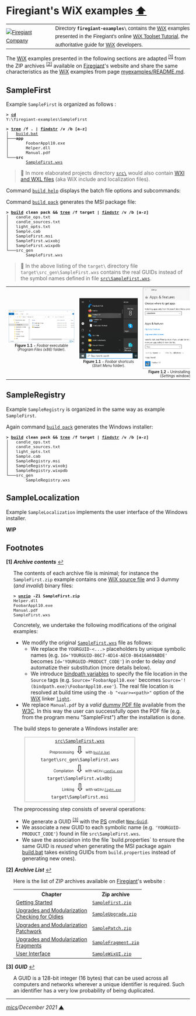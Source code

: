 # <span id="top">Firegiant's WiX examples</span> <span style="size:30%;"><a href="../README.md">⬆</a></span>

<table style="font-family:Helvetica,Arial;font-size:14px;line-height:1.6;">
  <tr>
  <td style="border:0;padding:0 10px 0 0;min-width:120px;">
    <a href="https://www.firegiant.com/" rel="external"><img style="border:0;width:120px;" src="https://www.firegiant.com/assets/img/logo_firegiant.png" alt="Firegiant Company" /></a>
  </td>
  <td style="border:0;padding:0;vertical-align:text-top;">
    Directory <strong><code>firegiant-examples\</code></strong> contains the <a href="https://wixtoolset.org/" rel="external">WiX</a> examples presented in the Firegiant's online <a href="https://www.firegiant.com/wix/tutorial/" rel="external">WiX Toolset Tutorial</a>, the authoritative guide for <a href="https://wixtoolset.org/" rel="external">WiX</a> developers.
  </td>
  </tr>
</table>

The [WiX][wix_toolset] examples presented in the following sections
are adapted <sup id="anchor_01"><a href="#footnote_01">[1]</a></sup> from the ZIP archives <sup id="anchor_02"><a href="#footnote_02">[2]</a></sup> available on [Firegiant]'s website and share the same characteristics as the [WiX][wix_toolset] examples from page [myexamples/README.md](../myexamples/README.md).

## <span id="sample_first">SampleFirst</span>

Example `SampleFirst` is organized as follows :
<pre style="font-size:80%;">
<b>&gt; <a href="https://docs.microsoft.com/en-us/windows-server/administration/windows-commands/cd">cd</a></b>
Y:\firegiant-examples\SampleFirst
&nbsp;
<b>&gt; <a href="https://docs.microsoft.com/en-us/windows-server/administration/windows-commands/tree">tree</a> /f . | <a href="https://docs.microsoft.com/en-us/windows-server/administration/windows-commands/findstr">findstr</a> /v /b [a-z]</b>
│   <a href="./SampleFirst/build.bat">build.bat</a>
├───<b>app</b>
│       FoobarAppl10.exe
│       Helper.dll
│       Manual.pdf
└───<b>src</b>
        <a href="./SampleFirst/src/SampleFirst.wxs">SampleFirst.wxs</a>
</pre>

> **:mag_right:** In more elaborated projects directory [`src\`](./SampleFirst/src/) would also contain [WXI and WXL files](https://wixtoolset.org/documentation/manual/v3/overview/files.html) (aka WiX include and localization files).

Command [`build help`](./SampleFirst/build.bat) displays the batch file options and subcommands:

Command [`build pack`](./SampleFirst/build.bat) generates the MSI package file:

<pre style="font-size:80%;">
<b>&gt; <a href="./SampleFirst/build.bat">build</a> clean pack &amp;&amp; <a href="https://docs.microsoft.com/en-us/windows-server/administration/windows-commands/tree">tree</a> /f target | <a href="https://docs.microsoft.com/en-us/windows-server/administration/windows-commands/findstr">findstr</a> /v /b [a-z]</b>
│   candle_ops.txt
│   candle_sources.txt
│   light_opts.txt
│   Sample.cab
│   SampleFirst.msi
│   SampleFirst.wixobj
│   SampleFirst.wixpdb
└───src_gen
        SampleFirst.wxs
</pre>

> **:mag_right:** In the above listing of the `target\` directory file `target\src_gen\SampleFirst.wxs` contains the real GUIDs instead of the symbol names defined in file [`src\SampleFirst.wxs`](./SampleFirst/src/SampleFirst.wxs).

<table>
<tr>
<td style="text-align:center;">
  <a href="images/SampleFirst.png"><img style="max-width:180px;" src="images/SampleFirst.png" /></a>
  <div style="font-size:70%;"><b>Figure 1.1 -</b> <i>Foobar</i> executable<br>(<i>Program Files (x86)</i> folder).<br/>&nbsp;
</td>
<td style="text-align:center;">
  <a href="images/SampleFirst_StartMenu.png"><img style="max-width:160px;" src="images/SampleFirst_StartMenu.png" /></a>
  <div style="font-size:70%;"><b>Figure 1.1 -</b> <i>Foobar</i> shortcuts<br>(<i>Start Menu</i> folder).
</td>
<td style="text-align:center;">
  <a href="images/SampleFirst_Uninstall.png"><img style="max-width:180px;" src="images/SampleFirst_Uninstall.png" /></a>
  <div style="font-size:70%;"><b>Figure 1.2 -</b> Uninstalling <i>Foobar</i><br/>(<i>Settings</i> window).
</td>
</tr>
</table>

## <span id="sample_registry">SampleRegistry</span>

Example `SampleRegistry` is organized in the same way as example `SampleFirst`.

Again command [`build pack`](./SampleFirst/build.bat) generates the Windows installer:

<pre style="font-size:80%;">
<b>&gt; <a href="./SampleRegistry/build.bat">build</a> clean pack &amp;&amp; <a href="https://docs.microsoft.com/en-us/windows-server/administration/windows-commands/tree">tree</a> /f target | <a href="https://docs.microsoft.com/en-us/windows-server/administration/windows-commands/findstr">findstr</a> /v /b [a-z]</b>
│   candle_ops.txt
│   candle_sources.txt
│   light_opts.txt
│   Sample.cab
│   SampleRegistry.msi
│   SampleRegistry.wixobj
│   SampleRegistry.wixpdb
└───src_gen
        SampleRegistry.wxs
</pre>

## <span id="Sample_localization">SampleLocalization</span>

Example `SampleLocalization` implements the user interface of the Windows installer.

**WIP**

<!--
http://www.lingoes.net/en/translator/langcode.htm
-->

## <span id="footnotes">Footnotes</span>

<b name="footnote_01">[1]</b> ***Archive contents*** [↩](#anchor_01)

<p style="margin:0 0 1em 20px;">
The contents of each archive file is minimal; for instance the <code>SampleFirst.zip</code> example contains one <a href="https://wixtoolset.org/documentation/manual/v3/overview/files.html">WiX source file</a> and 3 dummy (<i>and invalid</i>) binary files:
</p>
<pre style="margin:0 0 1em 20px;font-size:80%;">
<b>&gt; <a href="https://linux.die.net/man/1/unzip">unzip</a> -Z1 SampleFirst.zip</b>
Helper.dll
FoobarAppl10.exe
Manual.pdf
SampleFirst.wxs
</pre>
<p style="margin:0 0 1em 20px;">
Concretely, we undertake the following modifications of the original examples:
</p>
<ul style="margin:0 0 1em 20px;">
<li>
We modify the original <a href="./SampleFirst/src/SampleFirst.wxs"><code>SampleFirst.wxs</code></a> file as follows:
  <ul>
  <li>We replace the <code>YOURGUID-<...></code> placeholders by unique symbolic names (e.g. <code>Id='YOURGUID-86C7-4D14-AEC0-86416A69ABDE'</code> becomes <code>Id='YOURGUID-PRODUCT_CODE'</code>) in order to delay <i>and</i> automatize their substitution (more details below).
  </li>
  <li>We introduce <a href="https://wixtoolset.org/documentation/manual/v3/howtos/general/specifying_source_files.html">bindpath variables</a> to specify the file location in the <code>Source</code> tags (e.g. <code>Source='FoobarAppl10.exe'</code> becomes <code>Source='!(bindpath.exe)\FoobarAppl10.exe'</code>). The real file location is resolved at build time using the <code>-b "&lt;var&gt;=&lt;path&gt;"</code> option of the <a href="https://wixtoolset.org/">WiX</a> linker <a href="https://wixtoolset.org/documentation/manual/v3/overview/light.html"><code>light</code></a>.
  </liS>
  </ul>
</li>
<li>
We replace <code>Manual.pdf</code> by a <i>valid</i> <a href="https://www.w3.org/WAI/ER/tests/xhtml/testfiles/resources/pdf/dummy.pdf">dummy PDF file</a> available from the <a href="https://www.w3.org/) [ERT working group](https://www.w3.org/WAI/ER/">W3C</a>. In this way the user can successfully open the PDF file (e.g. from the program menu "SampleFirst") after the installation is done.
</li>
</ul>
<p style="margin:0 0 1em 20px;">
The build steps to generate a Windows installer are:
</p>
<div style="width:300px;border:solid lightgray 2px;text-align:center;margin:0 0 10px 50px;">
<div><a href="./SampleFirst/src/SampleFirst.wxs"><code>src\SampleFirst.wxs</code></a></div>
<div>
  <span style="font-size:70%;">Preprocessing</span>
  <span style="font-size:200%;">⇩</span>
  <span style="font-size:70%;">with <code><a href="./SampleFirst/build.bat">build.bat</a></code></span>
</div>
<div><code>target\src_gen\SampleFirst.wxs</code></div>
<div>
  <span style="font-size:70%;padding:0 0 0 45px;">Compilation</span>
  <span style="font-size:200%;">⇩</span>
  <span style="font-size:70%;">with <code>%WIX%\<a href="https://wixtoolset.org/documentation/manual/v3/overview/candle.html">candle.exe</a></code></span>
</div>
<div><code>target\SampleFirst.wixObj</code></div>
<div>
  <span style="font-size:70%;padding:0 0 0 65px;">Linking</span>
  <span style="font-size:200%;">⇩</span>
  <span style="font-size:70%;">with <code>%WIX%\<a href="https://wixtoolset.org/documentation/manual/v3/overview/light.html">light.exe</a></code></span>
</div>
<div style="padding:0 0 5px 0;">
  <code>target\SampleFirst.msi</code>
</div>
</div>
<p style="margin:0 0 1em 20px;">
The preprocessing step consists of several operations:
</p>
<ul style="margin:0 0 1em 20px;">
<li>We generate a GUID <sup id="anchor_03"><a href="#footnote_03">[3]</a></sup> with the <a href="https://docs.microsoft.com/en-us/powershell/scripting/getting-started/getting-started-with-windows-powershell?view=powershell-6">PS</a> cmdlet <a href="https://docs.microsoft.com/en-us/powershell/module/microsoft.powershell.utility/new-guid?view=powershell-7.1"><code>New-Guid</code></a>.</li>
<li>We associate a new GUID to each symbolic name (e.g. <code>'YOURGUID-PRODUCT_CODE'</code>) found in file <code>src\SampleFirst.wxs</code>.</li>
<li>We save the association into the file `build.properties` to ensure the same GUID is <i>reused</i> when generating the MSI package again <a href="./SampleFirst/build.bat"></code>build.bat</code></a> takes existing GUIDs from <code>build.properties</code> instead of generating new ones).</li>
</ul>

<b name="footnote_02">[2]</b> ***Archive List*** [↩](#anchor_02)

<p style="margin:0 0 1em 20px;">
Here is the list of ZIP archives available on <a href="https://www.firegiant.com/">Firegiant</a>'s website :
</p>

<table style="margin:0 0 1em 20px;">
<tr><th>Chapter</th><th>Zip archive</th></tr>
<tr>
  <td><a href="">Getting Started</a></td>
  <td><a href="https://www.firegiant.com/system/files/samples/SampleFirst.zip"><code>SampleFirst.zip</code></a></td>
</tr>
<!--
<tr>
  <td><a href="https://www.firegiant.com/wix/tutorial/events-and-actions">Events and Actions</a></td>
  <td><a href=""><code>xxxx</code></a></td>
</tr>
-->
<tr>
  <td><a href="https://www.firegiant.com/wix/tutorial/upgrades-and-modularization/checking-for-oldies/">Upgrades and Modularization<br/>Checking for Oldies</a></td>
  <td><a href="https://www.firegiant.com/system/files/samples/SampleUpgrade.zip"><code>SampleUpgrade.zip</code></a></td>
</tr>
<tr>
  <td><a href="https://www.firegiant.com/wix/tutorial/upgrades-and-modularization/patchwork/">Upgrades and Modularization<br/>Patchwork</a></td>
  <td><a href="https://www.firegiant.com/system/files/samples/SamplePatch.zip"><code>SamplePatch.zip</code></a></td>
</tr>
<tr>
  <td><a href="https://www.firegiant.com/wix/tutorial/upgrades-and-modularization/fragments/">Upgrades and Modularization<br/>Fragments</a></td>
  <td><a href="https://www.firegiant.com/system/files/samples/SampleFragment.zip"><code>SampleFragment.zip</code></a></td>
</tr>
<tr>
  <td><a href="https://www.firegiant.com/wix/tutorial/user-interface/">User Interface</a></td>
  <td><a href="https://www.firegiant.com/system/files/samples/SampleWixUI.zip"><code>SampleWixUI.zip</code></a></td>
</tr>
</table>

<b name="footnote_03">[3]</b> ***GUID*** [↩](#anchor_03)

<p style="margin:0 0 1em 20px;">
A GUID is a 128-bit integer (16 bytes) that can be used across all computers and networks wherever a unique identifier is required. Such an identifier has a very low probability of being duplicated.
</p>

***

*[mics](https://lampwww.epfl.ch/~michelou/)/December 2021* [**&#9650;**](#top)
<span id="bottom">&nbsp;</span>

<!-- link refs -->

[firegiant]: https://www.firegiant.com/
[microsoft_powershell]: https://docs.microsoft.com/en-us/powershell/scripting/getting-started/getting-started-with-windows-powershell?view=powershell-6
[wix_toolset]: https://wixtoolset.org/
